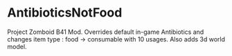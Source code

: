 # AntibioticsNotFood
 
Project Zomboid B41 Mod.
Overrides default in-game Antibiotics and changes item type : food -> consumable with 10 usages.
Also adds 3d world model.
